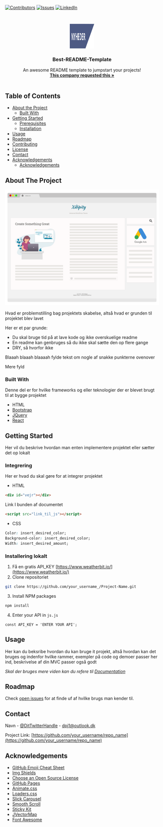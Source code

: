 <!-- PROJECT SHIELDS -->
<!--
*** I'm using markdown "reference style" links for readability.
*** Reference links are enclosed in brackets [ ] instead of parentheses ( ).
*** See the bottom of this document for the declaration of the reference variables
*** for contributors-url, forks-url, etc. This is an optional, concise syntax you may use.
*** https://www.markdownguide.org/basic-syntax/#reference-style-links
-->
[![Contributors][contributors-shield]][contributors-url]
[![Issues][issues-shield]][issues-url]
[![LinkedIn][linkedin-shield]][linkedin-url]



<!-- PROJECT LOGO -->
<br />
<p align="center">
  <a href="https://github.com/othneildrew/Best-README-Template">
    <img src="PUBLIC/img/News.svg" alt="Logo" width="80" height="80">
  </a>

  <h3 align="center">Best-README-Template</h3>

  <p align="center">
    An awesome README template to jumpstart your projects!
    <br />
    <a href="https://techcollege.dk"><strong>This company requested this »</strong></a>
    <br />
    <br />
  </p>
</p>



<!-- Whats going on in the markdown file -->
## Table of Contents

* [About the Project](#about-the-project)
  * [Built With](#built-with)
* [Getting Started](#getting-started)
  * [Prerequisites](#prerequisites)
  * [Installation](#installation)
* [Usage](#usage)
* [Roadmap](#roadmap)
* [Contributing](#contributing)
* [License](#license)
* [Contact](#contact)
* [Acknowledgements](#acknowledgements)
  * [Acknowledgements](#acknowledgements)



<!-- ABOUT THE PROJECT -->
## About The Project

[![Product Name Screen Shot][product-screenshot]](<!--Skal der linkes et sted så her-->)

Hvad er problemstilling bag projektets skabelse, altså hvad er grunden til projektet blev lavet

Her er et par grunde:
* Du skal bruge tid på at lave kode og ikke overskuelige readme
* En readme kan genbruges så du ikke skal sætte den op flere gange
* DRY, så hvorfor ikke

Blaaah blaaah blaaaah fylde tekst om nogle af snakke punkterne ovenover

Mere fyld

### Built With
Denne del er for hvilke frameworks og eller teknologier der er blevet brugt til at bygge projektet
* HTML
* [Bootstrap](https://getbootstrap.com)
* [JQuery](https://jquery.com)
* [React](https://reactjs.org)



<!-- GETTING STARTED -->
## Getting Started

Her vil du beskrive hvordan man enten implementere projektet eller sætter det op lokalt

### Integrering

Her er hvad du skal gøre for at integrer projektet
* HTML
```HTML
<div id="vejr"></div>
```
Link I bunden af documentet
``` HTML
<script src="link_til_js"></script>
```

* CSS
```CSS
Color: insert_desired_color;
Background-color: insert_desired_color;
Width: insert_desired_amount;
```





### Installering lokalt

1. Få en gratis API_KEY [https://www.weatherbit.io/](https://www.weatherbit.io/)
2. Clone repositoriet
```sh
git clone https://github.com/your_username_/Project-Name.git
```
3. Install NPM packages
```sh
npm install
```
4. Enter your API in `js.js`
```JS
const API_KEY = 'ENTER YOUR API';
```



<!-- USAGE EXAMPLES -->
## Usage

Her kan du beksribe hvordan du kan bruge it projekt, altså hvordan kan det bruges og indenfor hvilke rammer, exempler på code og demoer passer her ind, beskrivelse af din MVC passer også godt 

_Skal der bruges mere viden kan du refere til [Documentation](https://reactjs.org/docs/getting-started.html)_



<!-- ROADMAP -->
## Roadmap

Check [open issues](https://github.com/othneildrew/Best-README-Template/issues) for at finde uf af hvilke brugs man kender til.



<!-- CONTRIBUTING -->
<!-- Er det ert stort open srouce, jammen så kan man tilføje denne del
## Contributing

Contributions are what make the open source community such an amazing place to be learn, inspire, and create. Any contributions you make are **greatly appreciated**.

1. Fork the Project
2. Create your Feature Branch (`git checkout -b feature/AmazingFeature`)
3. Commit your Changes (`git commit -m 'Add some AmazingFeature'`)
4. Push to the Branch (`git push origin feature/AmazingFeature`)
5. Open a Pull Request -->



<!-- LICENSE -->
<!-- Har du brugt license så tilføj den her del
## License

Distributed under the MIT License. See `LICENSE` for more information.-->



<!-- CONTACT -->
## Contact

Navn - [@DitTwitterHandle](https://twitter.com/tgb_darkrenga) - dpj1@outlook.dk

Project Link: [https://github.com/your_username/repo_name](https://github.com/your_username/repo_name)



<!-- ACKNOWLEDGEMENTS -->
## Acknowledgements <!--Har i nubbet noget fra nogle steder, så smid det ind her -->
* [GitHub Emoji Cheat Sheet](https://www.webpagefx.com/tools/emoji-cheat-sheet)
* [Img Shields](https://shields.io)
* [Choose an Open Source License](https://choosealicense.com)
* [GitHub Pages](https://pages.github.com)
* [Animate.css](https://daneden.github.io/animate.css)
* [Loaders.css](https://connoratherton.com/loaders)
* [Slick Carousel](https://kenwheeler.github.io/slick)
* [Smooth Scroll](https://github.com/cferdinandi/smooth-scroll)
* [Sticky Kit](http://leafo.net/sticky-kit)
* [JVectorMap](http://jvectormap.com)
* [Font Awesome](https://fontawesome.com)





<!-- MARKDOWN LINKS & IMAGES -->
<!-- https://www.markdownguide.org/basic-syntax/#reference-style-links -->
[contributors-shield]: https://img.shields.io/github/contributors/othneildrew/Best-README-Template.svg?style=flat-square
[contributors-url]: https://github.com/Darkrenga/infoboard-media-n-news/graphs/contributors
[issues-shield]: https://img.shields.io/github/issues/othneildrew/Best-README-Template.svg?style=flat-square
[issues-url]: https://github.com/Darkrenga/infoboard-media-n-news/issues
[linkedin-shield]: https://img.shields.io/badge/-LinkedIn-black.svg?style=flat-square&logo=linkedin&colorB=555
[linkedin-url]: https://www.linkedin.com/in/daniel-jensen-713841180/
[product-screenshot]: https://github.com/othneildrew/Best-README-Template/raw/master/images/screenshot.png
